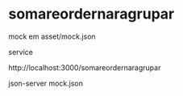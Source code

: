 # somareordernaragrupar

mock em asset/mock.json

service 

http://localhost:3000/somareordernaragrupar

json-server mock.json
